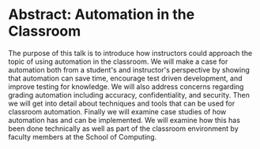 # Abstract: Automation in the Classroom

The purpose of this talk is to introduce how instructors could approach the
topic of using automation in the classroom.  We will make a case for automation
both from a student's and instructor's perspective by showing that automation
can save time, encourage test driven development, and improve testing for
knowledge.  We will also address concerns regarding grading automation including
accuracy, confidentiality, and security.  Then we will get into detail about
techniques and tools that can be used for classroom automation.  Finally we will
examine case studies of how automation has and can be implemented.  We will
examine how this has been done technically as well as part of the classroom
environment by faculty members at the School of Computing.

